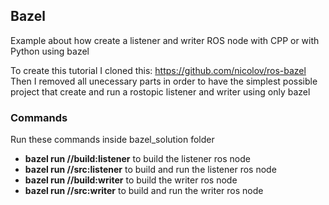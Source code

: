 ## Bazel

Example about how create a listener and writer ROS node with CPP or with Python using bazel

To create this tutorial I cloned this: https://github.com/nicolov/ros-bazel \
Then I removed all unecessary parts in order to have the simplest possible project that create and run a rostopic listener and writer using only bazel

### Commands
Run these commands inside bazel_solution folder
* **bazel run //build:listener** to build the listener ros node
* **bazel run //src:listener** to build and run the listener ros node
* **bazel run //build:writer** to build the writer ros node
* **bazel run //src:writer** to build and run the writer ros node
